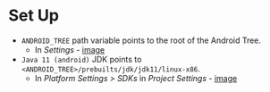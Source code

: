 # Set Up

- `ANDROID_TREE` path variable points to the root of the Android Tree.
    + In *Settings* - [image](https://screenshot.googleplex.com/yURcvQcfbtCsUy8.png)
- `Java 11 (android)` JDK points to `<ANDROID_TREE>/prebuilts/jdk/jdk11/linux-x86`.
    + In *Platform Settings > SDKs* in *Project Settings* - [image](https://screenshot.googleplex.com/Ji32S65iHckGiLV.png)